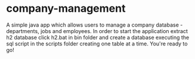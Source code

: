 # company-management
A simple java app which allows users to manage a company database - departments, jobs and employees.
In order to start the application extract h2 database click h2.bat in bin folder and create a database executing the sql script in the 
scripts folder creating one table at a time. You're ready to go!
